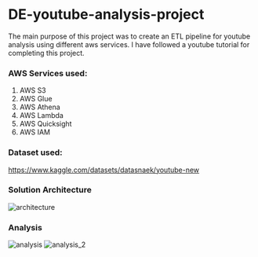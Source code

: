 # DE-youtube-analysis-project
The main purpose of this project was to create an ETL pipeline for youtube analysis using different aws services. I have followed a youtube tutorial for completing this project.

### AWS Services used:
1. AWS S3
2. AWS Glue
3. AWS Athena
4. AWS Lambda
5. AWS Quicksight
6. AWS IAM

### Dataset used:
https://www.kaggle.com/datasets/datasnaek/youtube-new

### Solution Architecture
![architecture](https://github.com/umerhassankhan1/DE-youtube-analysis-project/assets/110376672/91feaeee-ade8-4d37-8a47-9a0d93c4ff2b)

### Analysis
![analysis](https://github.com/umerhassankhan1/DE-youtube-analysis-project/assets/110376672/246ccf36-19c7-47f4-b3c5-2309ce62c9cd)
![analysis_2](https://github.com/umerhassankhan1/DE-youtube-analysis-project/assets/110376672/81adbf6b-d73e-4a7e-b2f1-ec760894ff7f)
